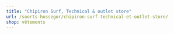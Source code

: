 ```yaml
---
title: "Chipiron Surf, Technical & outlet store"
url: /soorts-hossegor/chipiron-surf-technical-et-outlet-store/
shop: vêtements
---
```

